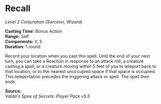 # Recall
*Level 2 Conjuration (Sorcerer, Wizard)*

**Casting Time:** Bonus Action  
**Range:** Self  
**Components:** V, S  
**Duration:** 1 round

Record your location when you cast this spell. Until the end of your next turn, you can take a Reaction in response to an attack roll, a creature casting a spell, or a creature moving within 5 feet of you to teleport back to that location, or to the nearest unoccupied space if that space is occupied. This teleportation precedes the triggering attack or spell. The spell then ends.


**Source:**  
*Valda's Spire of Secrets: Player Pack v5.5*